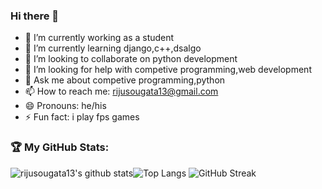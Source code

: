 ### Hi there 👋


- 🔭 I’m currently working as a student
- 🌱 I’m currently learning django,c++,dsalgo
- 👯 I’m looking to collaborate on python development
- 🤔 I’m looking for help with competive programming,web development
- 💬 Ask me about competive programming,python
- 📫 How to reach me: rijusougata13@gmail.com
- 😄 Pronouns: he/his
- ⚡ Fun fact: i play fps games

  
<!-- <img src="https://github-readme-stats.vercel.app/api?username=rijusougata13&&show_icons=true&theme=tokyonight"> -->
### 🏆 My GitHub Stats: 
![rijusougata13's github stats](https://github-readme-stats.vercel.app/api?username=rijusougata13&show_icons=true&include_all_commits=true&theme=dracula)![Top Langs](https://github-readme-stats.vercel.app/api/top-langs/?username=rijusougata13&theme=dracula)
![GitHub Streak](https://github-readme-streak-stats.herokuapp.com/?user=rijusougata13&theme=dracula)

